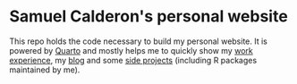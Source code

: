 # Samuel Calderon's personal website

This repo holds the code necessary to build my personal website. It is powered by [Quarto](https://quarto.org/) and mostly helps me to quickly show my [work experience](https://samuelenrique.com/), my [blog](https://samuelenrique.com/posts) and some [side projects](https://samuelenrique.com/projects) (including R packages maintained by me).
